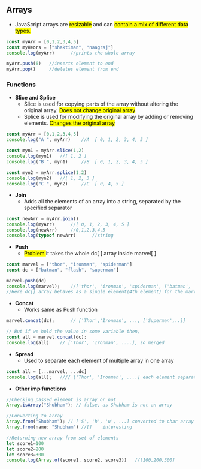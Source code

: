 ## Arrays
- JavaScript arrays are <mark>resizable</mark> and can <mark>contain a mix of different data types.</mark>

```javascript
const myArr = [0,1,2,3,4,5]
const myHeors = ["shaktiman", "naagraj"]
console.log(myArr)      //prints the whole array

myArr.push(6)   //inserts element to end
myArr.pop()     //deletes element from end

```

### Functions
- **Slice and Splice**
    - Slice is used for copying parts of the array without altering the original array. <mark> Does not change original array </mark>
    - Splice is used for modifying the original array by adding or removing elements. <mark> Changes the original array </mark>
```javascript
const myArr = [0,1,2,3,4,5]
console.log("A ", myArr)    //A  [ 0, 1, 2, 3, 4, 5 ]

const myn1 = myArr.slice(1,2)
console.log(myn1)   //[ 1, 2 ]
console.log("B ", myn1)     //B  [ 0, 1, 2, 3, 4, 5 ]

const myn2 = myArr.splice(1,2)
console.log(myn2)   //[ 1, 2, 3 ]
console.log("C ", myn2)     //C  [ 0, 4, 5 ]
```
- **Join**
    - Adds all the elements of an array into a string, separated by the specified separator
```javascript
const newArr = myArr.join()
console.log(myArr)      //[ 0, 1, 2, 3, 4, 5 ]
console.log(newArr)     //0,1,2,3,4,5
console.log(typeof newArr)      //string 
```

- **Push**
    - <mark>Problem </mark> it takes the whole dc[ ] array inside marvel[ ]

```javascript
const marvel = ["thor", "ironman", "spiderman"]
const dc = ["batman", "flash", "superman"]

marvel.push(dc)
console.log(marvel);    //['thor', 'ironman', 'spiderman', ['batman', 'flash', 'superman']]  
//Here dc[] array behaves as a single element(4th element) for the marvel[] array
```

- **Concat**
    - Works same as Push function

```javascript
marvel.concat(dc);      // ['Thor','Ironman', ..., ['Superman',..]]

// But if we hold the value in some variable then,
const all = marvel.concat(dc); 
console.log(all)    // ['Thor', 'Ironman', ....], so merged
```

- **Spread**
    - Used to separate each element of multiple array in one array
```javascript
const all = [...marvel, ...dc]
console.log(all);   //// ['Thor', 'Ironman', ....] each element separated by comma
```

- **Other imp functions** 
```javascript
//Checking passed element is array or not
Array.isArray("Shubham"); // false, as Shubham is not an array   

//Converting to array
Array.from("Shubham"); // ['S', 'h', 'u', ...] converted to char array
Array.from(name: "Shubham") //[]    interesting 

//Returning new array from set of elements
let score1=100
let score2=200
let score3=300
console.log(Array.of(score1, score2, score3))   //[100,200,300]
```
